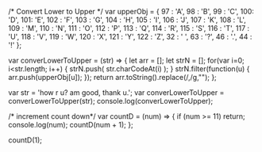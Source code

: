 /* Convert Lower to Upper */
var upperObj = {
  97 : 'A',
  98 : 'B',
  99 : 'C',
  100: 'D',
  101: 'E',
  102	: 'F',
  103	: 'G',
  104	: 'H',
  105	: 'I',
  106	: 'J',
  107	: 'K',
  108	: 'L',
  109	: 'M',
  110	: 'N',
  111	: 'O',
  112	: 'P',
  113	: 'Q',
  114	: 'R',
  115	: 'S',
  116	: 'T',
  117	: 'U',
  118	: 'V',
  119	: 'W',
  120	: 'X',
  121	: 'Y',
  122	: 'Z',
  32  : ' ',
  63  : '?',
  46  : '.',
  44  : '!'
};

var converLowerToUpper = (str) => {
  let arr = [];
  let strN = [];
  for(var i=0; i<str.length; i++) {
    strN.push( str.charCodeAt(i) );
  }
  strN.filter(function(u) {
    arr.push(upperObj[u]);
  });
 return arr.toString().replace(/\,/g,"");
};

var str = 'how r u? am good, thank u.';
var converLowerToUpper = converLowerToUpper(str);
console.log(converLowerToUpper);

/* increment count down*/
var countD = (num) => {
  if (num >= 11) return;
  console.log(num);
  countD(num + 1);
};

countD(1);


